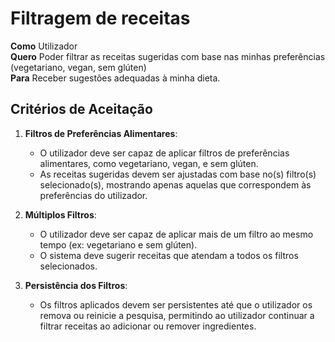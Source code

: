 # Filtragem de receitas
**Como**  Utilizador  
**Quero**  Poder filtrar as receitas sugeridas com base nas minhas preferências (vegetariano, vegan, sem glúten)  
**Para**  Receber sugestões adequadas à minha dieta.

## Critérios de Aceitação

1. **Filtros de Preferências Alimentares**:
   - O utilizador deve ser capaz de aplicar filtros de preferências alimentares, como vegetariano, vegan, e sem glúten.
   - As receitas sugeridas devem ser ajustadas com base no(s) filtro(s) selecionado(s), mostrando apenas aquelas que correspondem às preferências do utilizador.

2. **Múltiplos Filtros**:
   - O utilizador deve ser capaz de aplicar mais de um filtro ao mesmo tempo (ex: vegetariano e sem glúten).
   - O sistema deve sugerir receitas que atendam a todos os filtros selecionados.

3. **Persistência dos Filtros**:
   - Os filtros aplicados devem ser persistentes até que o utilizador os remova ou reinicie a pesquisa, permitindo ao utilizador continuar a filtrar receitas ao adicionar ou remover ingredientes.
